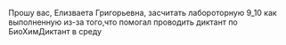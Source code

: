 Прошу вас, Елизваета Григорьевна, засчитать лабороторную 9_10 как выполненную из-за того,что помогал проводить диктант по БиоХимДиктант в среду
